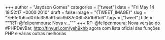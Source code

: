 
+++
author = "Jaydson Gomes"
categories = ["tweet"]
date = "Fri May 14 18:52:17 +0000 2010"
draft = false
image = "{TWEET_IMAGE}"
slug = "7e6fefb6cd07dc359a915dc9d87e06fc8b1b61c6"
tags = ["tweet"]
title = """RT: @felipenmoura: Nova v..."""
+++
RT: @felipenmoura: Nova versão do #PHPDevBar, http://tinyurl.com/yeh9xhb agora com lista oficial das funções PHP e várias outras melhorias
